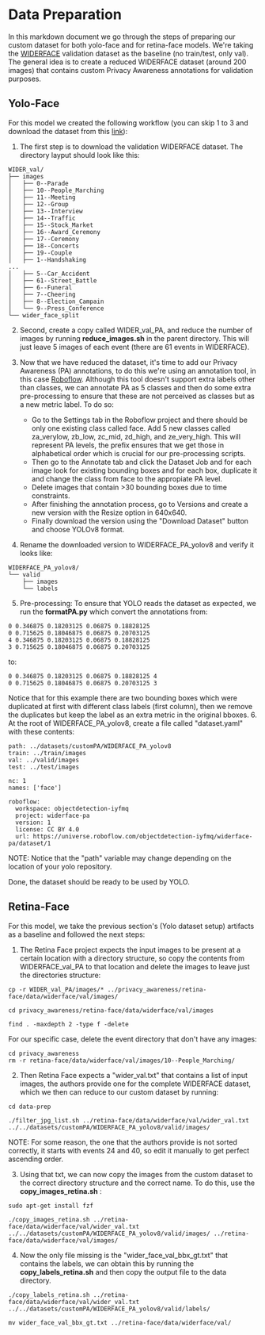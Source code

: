 # Data Preparation
In this markdown document we go through the steps of preparing our custom dataset for both yolo-face and for retina-face models. We're taking the [WIDERFACE](http://shuoyang1213.me/WIDERFACE/) validation dataset as the baseline (no train/test, only val). The general idea is to create a reduced WIDERFACE dataset (around 200 images) that contains custom Privacy Awareness annotations for validation purposes.

## Yolo-Face
For this model we created the following workflow (you can skip 1 to 3 and download the dataset from this [link](https://app.roboflow.com/objectdetection-iyfmq/widerface-pa/1)):

1. The first step is to download the validation WIDERFACE dataset. The directory layput should look like this:
```
WIDER_val/
├── images
│   ├── 0--Parade
│   ├── 10--People_Marching
│   ├── 11--Meeting
│   ├── 12--Group
│   ├── 13--Interview
│   ├── 14--Traffic
│   ├── 15--Stock_Market
│   ├── 16--Award_Ceremony
│   ├── 17--Ceremony
│   ├── 18--Concerts
│   ├── 19--Couple
│   ├── 1--Handshaking
...
│   ├── 5--Car_Accident
│   ├── 61--Street_Battle
│   ├── 6--Funeral
│   ├── 7--Cheering
│   ├── 8--Election_Campain
│   └── 9--Press_Conference
└── wider_face_split
```
2. Second, create a copy called WIDER_val_PA, and reduce the number of images by running **reduce_images.sh** in the parent directory. This will just leave 5 images of each event (there are 61 events in WIDERFACE).

3. Now that we have reduced the dataset, it's time to add our Privacy Awareness (PA) annotations, to do this we're using an annotation tool, in this case [Roboflow](https://roboflow.com/). Although this tool doesn't support extra labels other than classes, we can annotate PA as 5 classes and then do some extra pre-processing to ensure that these are not perceived as classes but as a new metric label. To do so:

    * Go to the Settings tab in the Roboflow project and there should be only one existing class called face. Add 5 new classes called za_verylow, zb_low, zc_mid, zd_high, and ze_very_high. This will represent PA levels, the prefix ensures that we get those in alphabetical order which is crucial for our pre-processing scripts.
    * Then go to the Annotate tab and click the Dataset Job and for each image look for existing bounding boxes and for each box, duplicate it and change the class from face to the appropiate PA level.
    * Delete images that contain >30 bounding boxes due to time constraints.
    * After finishing the annotation process, go to Versions and create a new version with the Resize option in 640x640.
    * Finally download the version using the "Download Dataset" button and choose YOLOv8 format.
4. Rename the downloaded version to WIDERFACE_PA_yolov8 and verify it looks like:
```
WIDERFACE_PA_yolov8/
└── valid
    ├── images
    └── labels

```
5. Pre-processing: To ensure that YOLO reads the dataset as expected, we run the **formatPA.py** which convert the annotations from:
```
0 0.346875 0.18203125 0.06875 0.18828125
0 0.715625 0.18046875 0.06875 0.20703125
4 0.346875 0.18203125 0.06875 0.18828125
3 0.715625 0.18046875 0.06875 0.20703125
```
to:
```
0 0.346875 0.18203125 0.06875 0.18828125 4
0 0.715625 0.18046875 0.06875 0.20703125 3
```
Notice that for this example there are two bounding boxes which were duplicated at first with different class labels (first column), then we remove the duplicates but keep the label as an extra metric in the original bboxes.
6. At the root of WIDERFACE_PA_yolov8, create a file called "dataset.yaml" with these contents:
```
path: ../datasets/customPA/WIDERFACE_PA_yolov8
train: ../train/images
val: ../valid/images
test: ../test/images

nc: 1
names: ['face']

roboflow:
  workspace: objectdetection-iyfmq
  project: widerface-pa
  version: 1
  license: CC BY 4.0
  url: https://universe.roboflow.com/objectdetection-iyfmq/widerface-pa/dataset/1
```
NOTE: Notice that the "path" variable may change depending on the location of your yolo repository.

Done, the dataset should be ready to be used by YOLO.


## Retina-Face
For this model, we take the previous section's (Yolo dataset setup) artifacts as a baseline and followed the next steps:

1. The Retina Face project expects the input images to be present at a certain location with a directory structure, so copy the contents from WIDERFACE_val_PA to that location and delete the images to leave just the directories structure:
```
cp -r WIDER_val_PA/images/* ../privacy_awareness/retina-face/data/widerface/val/images/

cd privacy_awareness/retina-face/data/widerface/val/images

find . -maxdepth 2 -type f -delete
```
For our specific case, delete the event directory that don't have any images:
```
cd privacy_awareness
rm -r retina-face/data/widerface/val/images/10--People_Marching/
```

2. Then Retina Face expects a "wider_val.txt" that contains a list of input images, the authors provide one for the complete WIDERFACE dataset, which we then can reduce to our custom dataset by running:
```
cd data-prep

./filter_jpg_list.sh ../retina-face/data/widerface/val/wider_val.txt ../../datasets/customPA/WIDERFACE_PA_yolov8/valid/images/
```
NOTE: For some reason, the one that the authors provide is not sorted correctly, it starts with events 24 and 40, so edit it manually to get perfect ascending order.

3. Using that txt, we can now copy the images from the custom dataset to the correct directory structure and the correct name. To do this, use the **copy_images_retina.sh** :
```
sudo apt-get install fzf

./copy_images_retina.sh ../retina-face/data/widerface/val/wider_val.txt ../../datasets/customPA/WIDERFACE_PA_yolov8/valid/images/ ../retina-face/data/widerface/val/images/
```

4. Now the only file missing is the "wider_face_val_bbx_gt.txt" that contains the labels, we can obtain this by running the **copy_labels_retina.sh** and then copy the output file to the data directory.
```
./copy_labels_retina.sh ../retina-face/data/widerface/val/wider_val.txt ../../datasets/customPA/WIDERFACE_PA_yolov8/valid/labels/

mv wider_face_val_bbx_gt.txt ../retina-face/data/widerface/val/
```